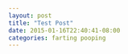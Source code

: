```yaml
---
layout: post
title: "Test Post"
date: 2015-01-16T22:40:41-08:00
categories: farting pooping
---
```


